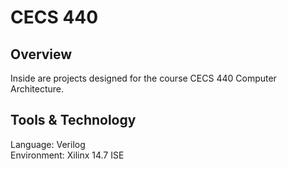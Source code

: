 # CECS 440
## Overview
Inside are projects designed for the course CECS 440 Computer Architecture.

## Tools & Technology
Language: Verilog<br>
Environment: Xilinx 14.7 ISE<br>

